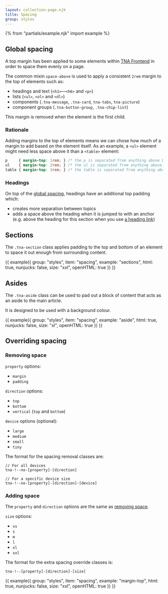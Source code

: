 ```yaml
---
layout: collection-page.njk
title: Spacing
group: styles
---
```


{% from "partials/example.njk" import example %}

## Global spacing

A top margin has been applied to some elements within [TNA Frontend](https://github.com/nationalarchives/tna-frontend) in order to space them evenly on a page.

The common mixin `space-above` is used to apply a consistent `2rem` margin to the top of elements such as:

- headings and text (`<h1>`&mdash;`<h6>` and `<p>`)
- lists (`<ul>`, `<ol>` and `<dl>`)
- components (`.tna-message`, `.tna-card`, `tna-tabs`, `tna-picture`)
- component groups (`.tna-button-group`, `.tna-chip-list`)

This margin is removed when the element is the first child.

### Rationale

Adding margins to the top of elements means we can chose how much of a margin to add based on the element itself. As an example, a `<ul>` element might need less space above it than a `<table>` element:

```css
p     { margin-top: 1rem; } /* the p is separated from anything above by 1rem */
ul    { margin-top: 2rem; } /* the ul is separated from anything above by 2rem */
table { margin-top: 3rem; } /* the table is separated from anything above by 3rem */
```

<!-- The alternative would be to use more complex and less supported selectors to add margin to the bottom of the elements, overwriting the same property every time:

```css
p              { margin-bottom: 1rem; } /* style applied to the p element */
p:has(+ ul)    { margin-bottom: 2rem; } /* style applied to the p element */
p:has(+ table) { margin-bottom: 3rem; } /* style applied to the p element */
``` -->

### Headings

On top of the [global spacing](#global-spacing), headings have an additional top padding which:

- creates more separation between topics
- adds a space above the heading when it is jumped to with an anchor (e.g. above the heading for this section when you use [a heading link](#headings))

## Sections

The `.tna-section` class applies padding to the top and bottom of an element to space it out enough from surrounding content.

{{ example({ group: "styles", item: "spacing", example: "sections", html: true, nunjucks: false, size: "xxl", openHTML: true }) }}

## Asides

The `.tna-aside` class can be used to pad out a block of content that acts as an aside to the main article.

It is designed to be used with a background colour.

{{ example({ group: "styles", item: "spacing", example: "aside", html: true, nunjucks: false, size: "xl", openHTML: true }) }}

## Overriding spacing

### Removing space

`property` options:

- `margin`
- `padding`

`direction` options:

- `top`
- `bottom`
- `vertical` (`top` and `bottom`)

`device` options (optional):

- `large`
- `medium`
- `small`
- `tiny`

The format for the spacing removal classes are:

```plain
// For all devices
tna-!--no-[property]-[direction]

// For a specific device size
tna-!--no-[property]-[direction]-[device]
```

### Adding space

The `property` and `direction` options are the same as [removing space](#removing-space).

`size` options:

- `xs`
- `s`
- `m`
- `l`
- `xl`
- `xxl`

The format for the extra spacing override classes is:

```plain
tna-!--[property]-[direction]-[size]
```

{{ example({ group: "styles", item: "spacing", example: "margin-top", html: true, nunjucks: false, size: "xxl", openHTML: true }) }}
